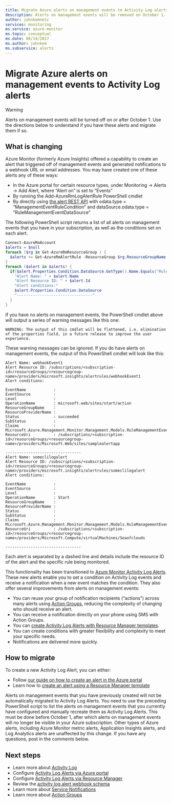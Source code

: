 ```yaml
---
title: Migrate Azure alerts on management events to Activity Log alerts
description: Alerts on management events will be removed on October 1. Prepare by migrating existing alerts.
author: johnkemnetz
services: monitoring
ms.service: azure-monitor
ms.topic: conceptual
ms.date: 08/14/2017
ms.author: johnkem
ms.subservice: alerts
---
```

# Migrate Azure alerts on management events to Activity Log alerts


> [!WARNING]
> Alerts on management events will be turned off on or after October 1. Use the directions below to understand if you have these alerts and migrate them if so.
>
> 

## What is changing

Azure Monitor (formerly Azure Insights) offered a capability to create an alert that triggered off of management events and generated notifications to a webhook URL or email addresses. You may have created one of these alerts any of these ways:
* In the Azure portal for certain resource types, under Monitoring -> Alerts -> Add Alert, where “Alert on” is set to “Events”
* By running the Add-AzureRmLogAlertRule PowerShell cmdlet
* By directly using [the alert REST API](https://docs.microsoft.com/rest/api/monitor/alertrules) with odata.type = “ManagementEventRuleCondition” and dataSource.odata.type = “RuleManagementEventDataSource”
 
The following PowerShell script returns a list of all alerts on management events that you have in your subscription, as well as the conditions set on each alert.

```powershell
Connect-AzureRmAccount
$alerts = $null
foreach ($rg in Get-AzureRmResourceGroup ) {
  $alerts += Get-AzureRmAlertRule -ResourceGroup $rg.ResourceGroupName
}
foreach ($alert in $alerts) {
  if($alert.Properties.Condition.DataSource.GetType().Name.Equals("RuleManagementEventDataSource")) {
    "Alert Name: " + $alert.Name
    "Alert Resource ID: " + $alert.Id
    "Alert conditions:"
    $alert.Properties.Condition.DataSource
    "---------------------------------"
  }
} 
```

If you have no alerts on management events, the PowerShell cmdlet above will output a series of warning messages like this one:

`WARNING: The output of this cmdlet will be flattened, i.e. elimination of the properties field, in a future release to improve the user experience.`

These warning messages can be ignored. If you do have alerts on management events, the output of this PowerShell cmdlet will look like this:

```
Alert Name: webhookEvent1
Alert Resource ID: /subscriptions/<subscription-id>/resourceGroups/<resourcegroup-name>/providers/microsoft.insights/alertrules/webhookEvent1
Alert conditions:

EventName            : 
EventSource          : 
Level                : 
OperationName        : microsoft.web/sites/start/action
ResourceGroupName    : 
ResourceProviderName : 
Status               : succeeded
SubStatus            : 
Claims               : Microsoft.Azure.Management.Monitor.Management.Models.RuleManagementEventClaimsDataSource
ResourceUri          : /subscriptions/<subscription-id>/resourceGroups/<resourcegroup-name>/providers/Microsoft.Web/sites/samplealertapp

---------------------------------
Alert Name: someclilogalert
Alert Resource ID: /subscriptions/<subscription-id>/resourceGroups/<resourcegroup-name>/providers/microsoft.insights/alertrules/someclilogalert
Alert conditions:

EventName            : 
EventSource          : 
Level                : 
OperationName        : Start
ResourceGroupName    : 
ResourceProviderName : 
Status               : 
SubStatus            : 
Claims               : Microsoft.Azure.Management.Monitor.Management.Models.RuleManagementEventClaimsDataSource
ResourceUri          : /subscriptions/<subscription-id>/resourceGroups/<resourcegroup-name>/providers/Microsoft.Compute/virtualMachines/Seaofclouds

---------------------------------
```

Each alert is separated by a dashed line and details include the resource ID of the alert and the specific rule being monitored.

This functionality has been transitioned to [Azure Monitor Activity Log Alerts](../../azure-monitor/platform/activity-log-alerts.md). These new alerts enable you to set a condition on Activity Log events and receive a notification when a new event matches the condition. They also offer several improvements from alerts on management events:
* You can reuse your group of notification recipients (“actions”) across many alerts using [Action Groups](../../azure-monitor/platform/action-groups.md), reducing the complexity of changing who should receive an alert.
* You can receive a notification directly on your phone using SMS with Action Groups.
* You can [create Activity Log Alerts with Resource Manager templates](../../azure-monitor/platform/alerts-activity-log.md).
* You can create conditions with greater flexibility and complexity to meet your specific needs.
* Notifications are delivered more quickly.
 
## How to migrate
 
To create a new Activity Log Alert, you can either:
* Follow [our guide on how to create an alert in the Azure portal](../../azure-monitor/platform/activity-log-alerts.md)
* Learn how to [create an alert using a Resource Manager template](../../azure-monitor/platform/alerts-activity-log.md)
 
Alerts on management events that you have previously created will not be automatically migrated to Activity Log Alerts. You need to use the preceding PowerShell script to list the alerts on management events that you currently have configured and manually recreate them as Activity Log Alerts. This must be done before October 1, after which alerts on management events will no longer be visible in your Azure subscription. Other types of Azure alerts, including Azure Monitor metric alerts, Application Insights alerts, and Log Analytics alerts are unaffected by this change. If you have any questions, post in the comments below.


## Next steps

* Learn more about [Activity Log](../../azure-monitor/platform/activity-logs-overview.md)
* Configure [Activity Log Alerts via Azure portal](../../azure-monitor/platform/activity-log-alerts.md)
* Configure [Activity Log Alerts via Resource Manager](../../azure-monitor/platform/alerts-activity-log.md)
* Review the [activity log alert webhook schema](../../azure-monitor/platform/activity-log-alerts-webhook.md)
* Learn more about [Service Notifications](../../azure-monitor/platform/service-notifications.md)
* Learn more about [Action Groups](../../azure-monitor/platform/action-groups.md)

